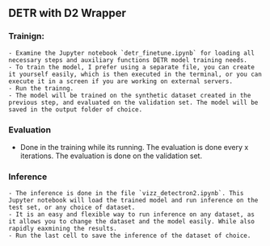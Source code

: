## DETR with D2 Wrapper
### Trainign:

    - Examine the Jupyter notebook `detr_finetune.ipynb` for loading all necessary steps and auxiliary functions DETR model training needs.
    - To train the model, I prefer using a separate file, you can create it yourself easily, which is then executed in the terminal, or you can execute it in a screen if you are working on external servers.
    - Run the trainng.
    - The model will be trained on the synthetic dataset created in the previous step, and evaluated on the validation set. The model will be saved in the output folder of choice.

### Evaluation
- Done in the training while its running. The evaluation is done every x iterations. The evaluation is done on the validation set. 

### Inference

    - The inference is done in the file `vizz_detectron2.ipynb`. This Jupyter notebook will load the trained model and run inference on the test set, or any choice of dataset.
    - It is an easy and flexible way to run inference on any dataset, as it allows you to change the dataset and the model easily. While also rapidly eaxmining the results.
    - Run the last cell to save the inference of the dataset of choice.